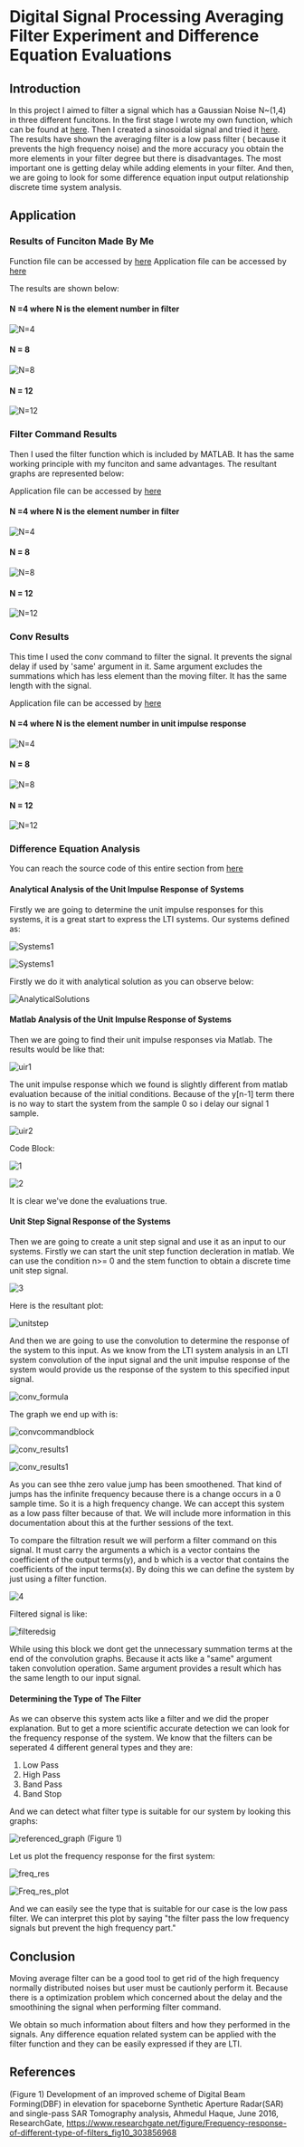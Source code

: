 # Digital Signal Processing Averaging Filter Experiment and Difference Equation Evaluations

## Introduction

In this project I aimed to filter a signal which has a Gaussian Noise N~(1,4) in three different funcitons. In the first stage I wrote my own function, which can be found at [here](./MATLAB%20Files/my_mov_ave_filter.m). Then I created a sinosoidal signal and tried it [here](./MATLAB%20Files/my_own_func.m). The results have shown the averaging filter is a low pass filter ( because it prevents the high frequency noise) and the more accuracy you obtain the more elements in your filter degree but there is disadvantages. The most important one is getting delay while adding elements in your filter. And then, we are going to look for some difference equation input output relationship discrete time system analysis.

## Application
### Results of Funciton Made By Me 

Function file can be accessed by [here](./MATLAB%20Files/my_mov_ave_filter.m)
Application file can be accessed by [here](./MATLAB%20Files/my_own_func.m)

The results are shown below:

#### N =4 where N is the element number in filter

![N=4](./Result%20Graphs/own_func_fil_deg_4.jpg)

#### N = 8

![N=8](./Result%20Graphs/own_func_fil_deg_8.jpg)

#### N = 12

![N=12](./Result%20Graphs/own_func_fil_deg_12.jpg)

### Filter Command Results

Then I used the filter function which is included by MATLAB. It has the same working principle with my funciton and same advantages. The resultant graphs are represented below:

Application file can be accessed by [here](./MATLAB%20Files/filter_function_application.m)


#### N =4 where N is the element number in filter

![N=4](./Result%20Graphs/filter_N_4.jpg)

#### N = 8

![N=8](./Result%20Graphs/filter_N_8.jpg)

#### N = 12

![N=12](./Result%20Graphs/filter_N_12.jpg)

### Conv Results

This time I used the conv command to filter the signal. It prevents the signal delay if used by 'same' argument in it. Same argument excludes the summations which has less element than the moving filter. It has the same length with the signal.

Application file can be accessed by [here](./MATLAB%20Files/filtering_with_conv.m)


#### N =4 where N is the element number in unit impulse response

![N=4](./Result%20Graphs/conv_N_4.jpg)

#### N = 8

![N=8](./Result%20Graphs/conv_N_8.jpg)

#### N = 12

![N=12](./Result%20Graphs/conv_N_12.jpg)



### Difference Equation Analysis

You can reach the source code of this entire section from [here](./MATLAB%20Files/differenceeq.m)

#### Analytical Analysis of the Unit Impulse Response of Systems

Firstly we are going to determine the unit impulse responses for this systems, it is a great start to express the LTI systems. Our systems defined as:


![Systems1](./Result%20Graphs/diffeq1.png)


![Systems1](./Result%20Graphs/diffeq2.png)


Firstly we do it with analytical solution as you can observe below:

![AnalyticalSolutions](./Other%20Graphical%20Content/analytical_sol.png)

#### Matlab Analysis of the Unit Impulse Response of Systems

Then we are going to find their unit impulse responses via Matlab. The results would be like that:

![uir1](./Result%20Graphs/difference_eq_1_initial_fixed.jpg)


The unit impulse response which we found is slightly different from matlab evaluation because of the initial conditions. Because of the y[n-1] term there is no way to start the system from the sample 0 so i delay our signal 1 sample.


![uir2](./Result%20Graphs/difference_eq_2.jpg)

Code Block:


![1](./Code%20Blocks/1.png)


![2](./Code%20Blocks/2.png)

It is clear we've done the evaluations true.

#### Unit Step Signal Response of the Systems

Then we are going to create a unit step signal and use it as an input to our systems. Firstly we can start the unit step function decleration in matlab. We can use the condition n>= 0 and the stem function to obtain a discrete time unit step signal.

![3](./Code%20Blocks/3.png)

Here is the resultant plot:

![unitstep](./Result%20Graphs/unit_s.jpg)



And then we are going to use the convolution to determine the response of the system to this input. As we know from the LTI system analysis in an LTI system convolution of the input signal and the unit impulse response of the system would provide us the response of the system to this specified input signal.


![conv_formula](./Other%20Graphical%20Content/conv_formula.png)


The graph we end up with is:


![convcommandblock](./Code%20Blocks/conv_codeblock.png)

![conv_results1](./Result%20Graphs/conv1.jpg)


![conv_results1](./Result%20Graphs/conv2.jpg)

As you can see thhe zero value jump has been smoothened. That kind of jumps has the infinite frequency because there is a change occurs in a 0 sample time. So it is a high frequency change. We can accept this system as a low pass filter because of that. We will include more information in this documentation about this at the further sessions of the text.


To compare the filtration result we will perform a filter command on this signal. It must carry the arguments a which is a vector contains the coefficient of the output terms(y), and b which is a vector that contains the coefficients of the input terms(x). By doing this we can define the system by just using a filter function.


![4](./Code%20Blocks/4.png)


Filtered signal is like:


![filteredsig](./Result%20Graphs/filtered_diffeq.jpg)

While using this block we dont get the unnecessary summation terms at the end of the convolution graphs. Because it acts like a "same" argument taken convolution operation. Same argument provides a result which has the same length to our input signal.

#### Determining the Type of The Filter

As we can observe this system acts like a filter and we did the proper explanation. But to get a more scientific accurate detection we can look for the frequency response of the system. We know that the filters can be seperated 4 different general types and they are:

1. Low Pass
2. High Pass
3. Band Pass
4. Band Stop

And we can detect what filter type is suitable for our system by looking this graphs:


![referenced_graph](./Other%20Graphical%20Content/Frequency-response-of-different-type-of-filters.png) (Figure 1)


Let us plot the frequency response for the first system:


![freq_res](./Code%20Blocks/5.png)

![Freq_res_plot](./Result%20Graphs/freq_resp.jpg)


And we can easily see the type that is suitable for our case is the low pass filter. We can interpret this plot by saying "the filter  pass the low frequency signals but prevent the high frequency part."

## Conclusion
Moving average filter can be a good tool to get rid of the high frequency normally distributed noises but user must be cautionly perform it. Because there is a optimization problem which concerned about the delay and the smoothining the signal when performing filter command.

We obtain so much information about filters and how they performed in the signals. Any difference equation related system can be applied with the filter function and they can be easily expressed if they are LTI.

## References

(Figure 1) Development of an improved scheme of Digital Beam Forming(DBF) in elevation for spaceborne Synthetic Aperture Radar(SAR) and single-pass SAR Tomography analysis, Ahmedul Haque, June 2016, ResearchGate, https://www.researchgate.net/figure/Frequency-response-of-different-type-of-filters_fig10_303856968